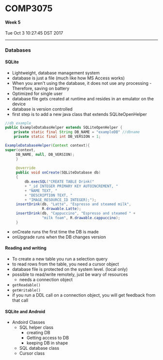 # COMP3075
#### Week 5
Tue Oct  3 10:27:45 DST 2017

___

### Databases
#### SQLite
- Lightweight, database management system 
- database is just a file (much like how MS Access works)
- When you aren't using the database, it does not use any processing - Therefore, saving on battery
- Optimized for single user
- database file gets created at runtime and resides in an emulator on the device
- database is version controlled
- first step is to add a new java class that extends SQLiteOpenHelper

```Java
//db example
public ExampleDatabasHelper extends SQLiteOpenHelper {
	private static final String DB_NAME = "exampleDB" //dbname
	private static final int DB_VERSION = 1;

ExampleDatabaseHelper(Context context){
super(context,
	 DB_NAME, null, DB_VERSION);
	 }
	 
	 @override 
	 public void onCreate(SQLiteDatabase db)
	 {
		 db.execSQL("CREATE TABLE Drink("
		 + "_id INTEGER PRIMARY KEY AUTOINCREMENT, "
		 + "NAME TEXT, "
		 + "DESCRIPTION TEXT, "
		 + "IMAGE_RESOURCE_ID INTEGER);");
	 insertDrink(db, "Latte", "Espresso and steamed milk",
                 R.drawable.Latte);
     insertDrink(db, "Cappuccino", "Espresso and steamed " +
	             "milk foam", R.drawable.cappuccino);
	 }	 
```

- onCreate runs the first time the DB is made
- onUpgrade runs when the DB changes version

#### Reading and writing
- To create a new table you run a selection query
- to read rows from the table, you need a cursor object
- database file is protected on the system level. (local only)
- possible to read/write remotely, just be wary of resources
  - needs a connection object
- `getReadable()`
- `getWritable()`
- if you run a DDL call on a connection object, you will get feedback from that call
#### SQLite and Android
- Andoird Classes
  - SQL helper class
    - creating DB
	- Getting access to DB
	- keeping DB in shape
  - SQL database class
  - Cursor class
  
  

